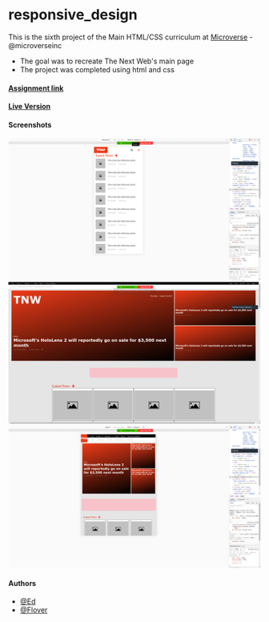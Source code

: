 # responsive_design

This is the sixth project of the Main HTML/CSS curriculum at [Microverse](https://www.microverse.org/) - @microverseinc

* The goal was to recreate The Next Web's main page 
* The project was completed using html and css 

#### [Assignment link](https://www.theodinproject.com/courses/html5-and-css3/lessons/responsive-design)

#### [Live Version](https://raw.githack.com/flov3rh/responsive_design/features/index.html)

#### Screenshots

![Not found Screenshot_2.png](assets/images/mobile_view.png)
![Not found Screenshot_1.png](assets/images/desktop_view.png)
![Not found Screenshot_3.png](assets/images/tab_view.png)

#### Authors

* [@Ed](https://github.com/edwinmoradian90)
* [@Flover](https://github.com/flov3rh)
